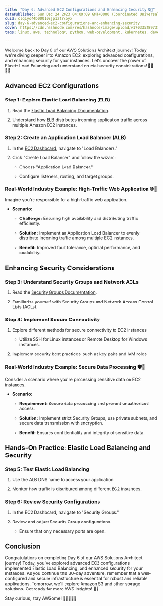```yaml
---
title: "Day 6: Advanced EC2 Configurations and Enhancing Security 🔒🚀"
datePublished: Sun Dec 24 2023 04:00:09 GMT+0000 (Coordinated Universal Time)
cuid: clqiyo44b000108jp1ztrcoyx
slug: day-6-advanced-ec2-configurations-and-enhancing-security
cover: https://cdn.hashnode.com/res/hashnode/image/upload/v1703352897313/77b862ae-3e07-4d07-b3ce-696b40f8ab5f.gif
tags: linux, aws, technology, python, web-development, kubernetes, developer, devops, aws-lambda, technical-writing-1, aws-certified-solutions-architect-associate, 90daysofdevops, ansible-playbook, trainwithshubham

---
```


Welcome back to Day 6 of our AWS Solutions Architect journey! Today, we're diving deeper into Amazon EC2, exploring advanced configurations, and enhancing security for your instances. Let's uncover the power of Elastic Load Balancing and understand crucial security considerations! 👩‍💻👨‍💻

## Advanced EC2 Configurations

### Step 1: Explore Elastic Load Balancing (ELB)

1. Read the [Elastic Load Balancing Documentation](https://aws.amazon.com/elasticloadbalancing/).
    
2. Understand how ELB distributes incoming application traffic across multiple Amazon EC2 instances.
    

### Step 2: Create an Application Load Balancer (ALB)

1. In the [EC2 Dashboard](https://console.aws.amazon.com/ec2/), navigate to "Load Balancers."
    
2. Click "Create Load Balancer" and follow the wizard:
    
    * Choose "Application Load Balancer."
        
    * Configure listeners, routing, and target groups.
        

### Real-World Industry Example: High-Traffic Web Application 🌐🚦

Imagine you're responsible for a high-traffic web application.

* **Scenario:**
    
    * **Challenge:** Ensuring high availability and distributing traffic efficiently.
        
    * **Solution:** Implement an Application Load Balancer to evenly distribute incoming traffic among multiple EC2 instances.
        
    * **Benefit:** Improved fault tolerance, optimal performance, and scalability.
        

## Enhancing Security Considerations

### Step 3: Understand Security Groups and Network ACLs

1. Read the [Security Groups Documentation](https://docs.aws.amazon.com/vpc/latest/userguide/VPC_SecurityGroups.html).
    
2. Familiarize yourself with Security Groups and Network Access Control Lists (ACLs).
    

### Step 4: Implement Secure Connectivity

1. Explore different methods for secure connectivity to EC2 instances.
    
    * Utilize SSH for Linux instances or Remote Desktop for Windows instances.
        
2. Implement security best practices, such as key pairs and IAM roles.
    

### Real-World Industry Example: Secure Data Processing 🛡️💼

Consider a scenario where you're processing sensitive data on EC2 instances.

* **Scenario:**
    
    * **Requirement:** Secure data processing and prevent unauthorized access.
        
    * **Solution:** Implement strict Security Groups, use private subnets, and secure data transmission with encryption.
        
    * **Benefit:** Ensures confidentiality and integrity of sensitive data.
        

## Hands-On Practice: Elastic Load Balancing and Security

### Step 5: Test Elastic Load Balancing

1. Use the ALB DNS name to access your application.
    
2. Monitor how traffic is distributed among different EC2 instances.
    

### Step 6: Review Security Configurations

1. In the EC2 Dashboard, navigate to "Security Groups."
    
2. Review and adjust Security Group configurations.
    
    * Ensure that only necessary ports are open.
        

## Conclusion

Congratulations on completing Day 6 of our AWS Solutions Architect journey! Today, you've explored advanced EC2 configurations, implemented Elastic Load Balancing, and enhanced security for your instances. As you continue this 30-day adventure, remember that a well-configured and secure infrastructure is essential for robust and reliable applications. Tomorrow, we'll explore Amazon S3 and other storage solutions. Get ready for more AWS insights! 🚀🔐

Stay curious, stay AWSome! 🌟👩‍💻👨‍💻